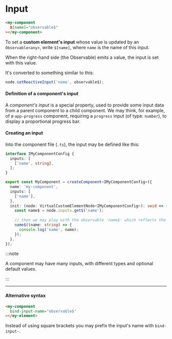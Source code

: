 # Input

```html
<my-component
  $[name]="observable$"
></my-component>
```

To set a **custom element's input** whose value is updated by an `Observable<any>`, write `$[name]`, where `name` is the name of this input.

When the right-hand side (the Observable) emits a value, the input is set with this value. 

It's converted to something similar to this:

```ts
node.setReactiveInput('name', observable$);
```

#### Definition of a component's input

A *component's input* is a special property, used to provide some input data from a parent component to a child component.
We may think, for example, of a `app-progress` component, requiring a `progress` input (of type: `number`), to display a proportional progress bar.


#### Creating an input

Into the component file (`.ts`), the input may be defined like this:

```ts
interface IMyComponentConfig {
  inputs: [
    ['name', string],
  ];
}

export const MyComponent = createComponent<IMyComponentConfig>({
  name: 'my-component',
  inputs: [
    ['name'],
  ],
  init: (node: VirtualCustomElementNode<IMyComponentConfig>): void => {
    const name$ = node.inputs.get$('name');
    
    // then we may play with the observable 'name$' which reflects the data sent to the input 'name'
    name$((name: string) => {
      console.log('name', name);
    });
  },
});
```

:::note

A component may have many inputs, with different types and optional default values.

:::

---

#### Alternative syntax

```html
<my-component
  bind-input-name="observable$"
></my-element>
```

Instead of using square brackets you may prefix the input's name with `bind-input-`.

